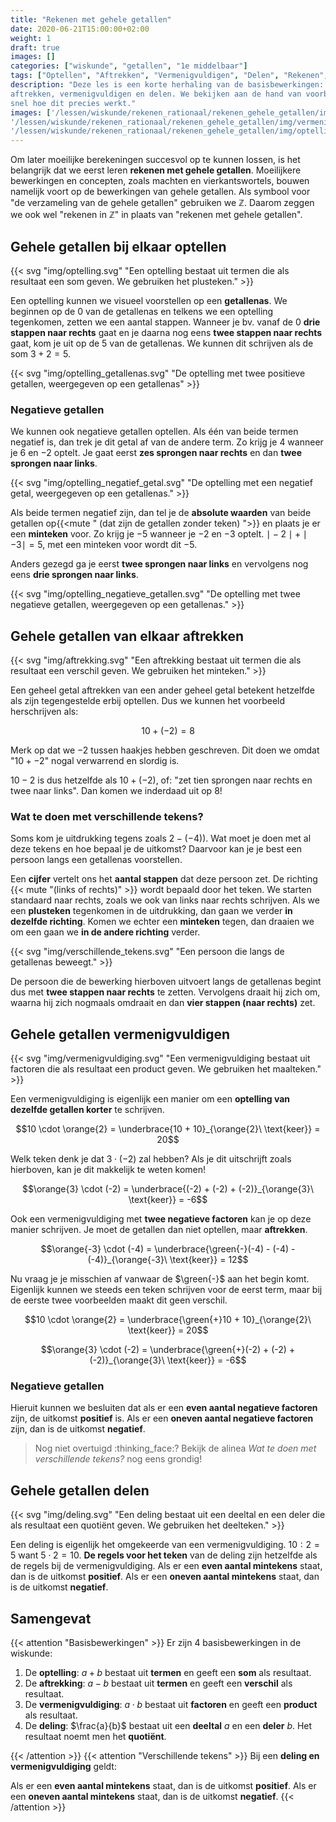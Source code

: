 ```yaml
---
title: "Rekenen met gehele getallen"
date: 2020-06-21T15:00:00+02:00
weight: 1
draft: true
images: []
categories: ["wiskunde", "getallen", "1e middelbaar"]
tags: ["Optellen", "Aftrekken", "Vermenigvuldigen", "Delen", "Rekenen", "Bewerkingen"]
description: "Deze les is een korte herhaling van de basisbewerkingen: optellen,
aftrekken, vermenigvuldigen en delen. We bekijken aan de hand van voorbeelden nog eens
snel hoe dit precies werkt."
images: ['/lessen/wiskunde/rekenen_rationaal/rekenen_gehele_getallen/img/optelling.png', '/lessen/wiskunde/rekenen_rationaal/rekenen_gehele_getallen/img/aftrekking.png',
'/lessen/wiskunde/rekenen_rationaal/rekenen_gehele_getallen/img/vermenigvuldiging.png', '/lessen/wiskunde/rekenen_rationaal/rekenen_gehele_getallen/img/deling.png',
'/lessen/wiskunde/rekenen_rationaal/rekenen_gehele_getallen/img/optelling_met_negatieve_getallen.png']
---
```

Om later moeilijke berekeningen succesvol op te kunnen lossen, is het belangrijk dat we eerst leren **rekenen met gehele getallen**. Moeilijkere bewerkingen en concepten, 
zoals machten en vierkantswortels, bouwen namelijk voort op de bewerkingen van gehele getallen. Als symbool voor "de verzameling van de gehele getallen" gebruiken we $\mathbb{Z}$. Daarom zeggen we ook wel "rekenen in $\mathbb{Z}$" in plaats van "rekenen met gehele getallen".

## Gehele getallen bij elkaar optellen

{{< svg "img/optelling.svg" "Een optelling bestaat uit termen die als resultaat een som geven. We gebruiken het plusteken." >}}

Een optelling kunnen we visueel voorstellen op een **getallenas**. We beginnen op de $0$ van de getallenas en telkens we een optelling tegenkomen, zetten we een aantal stappen. Wanneer je bv. vanaf de $0$ **drie stappen naar rechts** gaat en je daarna nog eens
**twee stappen naar rechts** gaat, kom je uit op de $5$ van de getallenas. We kunnen dit schrijven als de som $3 + 2 = 5$.

{{< svg "img/optelling_getallenas.svg" "De optelling met twee positieve getallen, weergegeven op een getallenas" >}}

### Negatieve getallen
We kunnen ook negatieve getallen optellen. Als één van beide termen negatief is, dan trek je dit getal
af van de andere term. Zo krijg je $4$ wanneer je $6$ en $-2$ optelt. Je gaat eerst **zes sprongen naar rechts** en dan **twee sprongen naar links**.

{{< svg "img/optelling_negatief_getal.svg" "De optelling met een negatief getal, weergegeven op een getallenas." >}}

Als beide termen negatief zijn, dan tel je de **absolute waarden** van beide getallen op{{<mute " (dat zijn de getallen zonder teken) ">}} en plaats
je er een **minteken** voor. Zo krijg je $-5$ wanneer je $-2$ en $-3$ optelt. $\mid -2\mid  + \mid -3 \mid = 5$, met een minteken voor wordt dit $-5$.

Anders gezegd ga je eerst **twee sprongen naar links** en vervolgens nog eens **drie sprongen naar links**.

{{< svg "img/optelling_negatieve_getallen.svg" "De optelling met twee negatieve getallen, weergegeven op een getallenas." >}}

## Gehele getallen van elkaar aftrekken

{{< svg "img/aftrekking.svg" "Een aftrekking bestaat uit termen die als resultaat een verschil geven. We gebruiken het minteken." >}}

Een geheel getal aftrekken van een ander geheel getal betekent hetzelfde als zijn tegengestelde erbij optellen. Dus we kunnen
het voorbeeld herschrijven als:

$$10 + (-2) = 8$$

Merk op dat we $-2$ tussen haakjes hebben geschreven. Dit doen we omdat "$10 + - 2$" nogal verwarrend en slordig is.

$10 - 2$ is dus hetzelfde als $10 + (-2)$, of: "zet tien sprongen naar rechts en twee naar links". Dan komen we inderdaad uit op $8$!

### Wat te doen met verschillende tekens?
Soms kom je uitdrukking tegens zoals $2 -(-4))$. Wat moet je doen met al deze tekens en hoe bepaal je de uitkomst? Daarvoor kan je je best een persoon
langs een getallenas voorstellen. 

Een **cijfer** vertelt ons het **aantal stappen** dat deze persoon zet. De richting {{< mute "(links of rechts)" >}} wordt bepaald
door het teken. We starten standaard naar rechts, zoals we ook van links naar rechts schrijven. Als we een **plusteken** tegenkomen in de uitdrukking, dan gaan we
verder **in dezelfde richting**. Komen we echter een **minteken** tegen, dan draaien we om een gaan we **in de andere richting** verder.

{{< svg "img/verschillende_tekens.svg" "Een persoon die langs de getallenas beweegt." >}}

De persoon die de bewerking hierboven uitvoert langs de getallenas begint dus met **twee stappen naar rechts** te zetten. Vervolgens draait hij zich om, waarna hij zich
nogmaals omdraait en dan **vier stappen (naar rechts)** zet.

## Gehele getallen vermenigvuldigen

{{< svg "img/vermenigvuldiging.svg" "Een vermenigvuldiging bestaat uit factoren die als resultaat een product geven. We gebruiken het maalteken." >}}

Een vermenigvuldiging is eigenlijk een manier om een **optelling van dezelfde getallen korter** te schrijven.

$$10 \cdot \orange{2} = \underbrace{10 + 10}_{\orange{2}\ \text{keer}} = 20$$

Welk teken denk je dat $3 \cdot (-2)$ zal hebben? Als je dit uitschrijft zoals hierboven, kan je dit makkelijk te weten komen!

$$\orange{3} \cdot (-2) = \underbrace{(-2) + (-2) + (-2)}_{\orange{3}\ \text{keer}} = -6$$

Ook een vermenigvuldiging met **twee negatieve factoren** kan je op deze manier schrijven. Je moet de getallen dan niet optellen,
maar **aftrekken**.

$$\orange{-3} \cdot (-4) = \underbrace{\green{-}(-4) - (-4) - (-4)}_{\orange{-3}\ \text{keer}} = 12$$

Nu vraag je je misschien af vanwaar de $\green{-}$ aan het begin komt. Eigenlijk kunnen we steeds een teken schrijven voor de eerst term,
maar bij de eerste twee voorbeelden maakt dit geen verschil. 

$$10 \cdot \orange{2} = \underbrace{\green{+}10 + 10}_{\orange{2}\ \text{keer}} = 20$$

$$\orange{3} \cdot (-2) = \underbrace{\green{+}(-2) + (-2) + (-2)}_{\orange{3}\ \text{keer}} = -6$$

### Negatieve getallen

Hieruit kunnen we besluiten dat als er een **even aantal negatieve factoren** zijn,
de uitkomst **positief** is. Als er een **oneven aantal negatieve factoren** zijn, dan is de uitkomst **negatief**.

> Nog niet overtuigd :thinking_face:? Bekijk de alinea *Wat te doen met verschillende tekens?* nog eens grondig!

## Gehele getallen delen

{{< svg "img/deling.svg" "Een deling bestaat uit een deeltal en een deler die als resultaat een quotiënt geven. We gebruiken het deelteken." >}}

Een deling is eigenlijk het omgekeerde van een vermenigvuldiging.
$10 : 2 = 5$ want $5 \cdot 2 = 10$. **De regels voor het teken** van de deling zijn hetzelfde
als de regels bij de vermenigvuldiging. Als er een **even aantal mintekens** staat,
dan is de uitkomst **positief**. Als er een **oneven aantal mintekens** staat, dan is de uitkomst **negatief**.

## Samengevat
{{< attention "Basisbewerkingen" >}}
Er zijn 4 basisbewerkingen in de wiskunde:

1. De **optelling**: $a + b$ bestaat uit **termen** en geeft een **som** als resultaat.
2. De **aftrekking**: $a - b$ bestaat uit **termen** en geeft een **verschil** als resultaat.
3. De **vermenigvuldiging**: $a \cdot b$ bestaat uit **factoren** en geeft een **product** als resultaat.
4. De **deling**: $\frac{a}{b}$ bestaat uit een **deeltal** $a$ en een **deler** $b$. Het resultaat noemt men 
   het **quotiënt**.

{{< /attention >}}
{{< attention "Verschillende tekens" >}}
Bij een **deling en vermenigvuldiging** geldt: 

Als er een **even aantal mintekens** staat, dan is de uitkomst **positief**. 
Als er een **oneven aantal mintekens** staat, dan is de uitkomst **negatief**.
{{< /attention >}}
